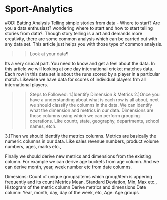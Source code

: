 # Sport-Analytics
#ODI Batting Analysis
Telling simple stories from data - Where to start?
Are you a data enthusiast? wondering where to start and how to start telling stories from data?.
Though story telling is a art and demands more creativity, there are some common analysis which can be carried out with any data set.
This article just helps you with those type of common analysis.

>>Look at your data¶

Its a very crucial part. You need to know and get a feel about the data. In this article we will looking at one day international cricket matches data.
Each row in this data set is about the runs scored by a player in a particular match. Likewise we have data for scores of individual players frm all international players.

>>Steps to Followed:
1.)Identify Dimension & Metrics
2.)Once you have a understanding about what is each row is all about, next we should classify the columns in the data. 
  We can identify what the dimension and metrics in our data. Dimensions are those columns using which we can perform grouping operations. 
  Like countr, state, geography, departments, school names, etch.

3.)Then we should identify the metrics columns. Metrics are basically the numeric columns in our data. Like sales revenue numbers, product volume numbers, ages, marks etc.,

Finally we should derive new metrics and dimensions from the existing column. For example we can derive age buckets from age column. And we can derive month, year, week number etc from date columns.

Dimesions:
Count of unique groups/items
which group/item is appering frequently and its count
Metrics
Mean, Standard Deviation, Min, Max etc.,
Histogram of the metric column
Derive metrics and dimensions
Date column: Year, month, day, day of the week, etc,
Age: Age groups
